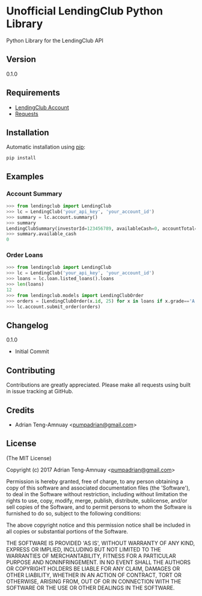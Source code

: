 Unofficial LendingClub Python Library
==================================

Python Library for the LendingClub API

## Version

0.1.0

## Requirements
- [LendingClub Account](https://www.lendingclub.com/)
- [Requests](http://docs.python-requests.org/en/latest/)

## Installation

Automatic installation using [pip](http://pypi.python.org/pypi):

    pip install

## Examples

### Account Summary
```python
>>> from lendingclub import LendingClub
>>> lc = LendingClub('your_api_key', 'your_account_id')
>>> summary = lc.account.summary()
>>> summary
LendingClubSummary(investorId=123456789, availableCash=0, accountTotal=2500, accruedInterest=0, infundingBalance=2500, receivedInterest=0, receivedPrincipal=0, receivedLateFees=0, outstandingPrincipal=0, totalNotes=100, totalPortfolios=2, netAnnualizedReturn={'primaryNAR': None, 'primaryAdjustedNAR': None, 'primaryUserAdjustedNAR': None, 'tradedNAR': None, 'tradedAdjustedNAR': None, 'tradedUserAdjustedNAR': None, 'combinedNAR': None, 'combinedAdjustedNAR': None, 'combinedUserAdjustedNAR': None}, adjustments={'adjustmentForPastDueNotes': 0, 'userAdjustmentForPastDueNotes': None})
>>> summary.available_cash
0
```

### Order Loans
```python
>>> from lendingclub import LendingClub
>>> lc = LendingClub('your_api_key', 'your_account_id')
>>> loans = lc.loan.listed_loans().loans
>>> len(loans)
12
>>> from lendingclub.models import LendingClubOrder
>>> orders = [LendingClubOrder(x.id, 25) for x in loans if x.grade=='A' and x.empLength and int(x.empLength) > 60]
>>> lc.account.submit_order(orders)
```

## Changelog

0.1.0

* Initial Commit

## Contributing

Contributions are greatly appreciated.  Please make all requests using built in issue tracking at GitHub.

## Credits

- Adrian Teng-Amnuay &lt;pumpadrian@gmail.com&gt;

## License

(The MIT License)

Copyright (c) 2017 Adrian Teng-Amnuay &lt;pumpadrian@gmail.com&gt;

Permission is hereby granted, free of charge, to any person obtaining
a copy of this software and associated documentation files (the
'Software'), to deal in the Software without restriction, including
without limitation the rights to use, copy, modify, merge, publish,
distribute, sublicense, and/or sell copies of the Software, and to
permit persons to whom the Software is furnished to do so, subject to
the following conditions:

The above copyright notice and this permission notice shall be
included in all copies or substantial portions of the Software.

THE SOFTWARE IS PROVIDED 'AS IS', WITHOUT WARRANTY OF ANY KIND,
EXPRESS OR IMPLIED, INCLUDING BUT NOT LIMITED TO THE WARRANTIES OF
MERCHANTABILITY, FITNESS FOR A PARTICULAR PURPOSE AND NONINFRINGEMENT.
IN NO EVENT SHALL THE AUTHORS OR COPYRIGHT HOLDERS BE LIABLE FOR ANY
CLAIM, DAMAGES OR OTHER LIABILITY, WHETHER IN AN ACTION OF CONTRACT,
TORT OR OTHERWISE, ARISING FROM, OUT OF OR IN CONNECTION WITH THE
SOFTWARE OR THE USE OR OTHER DEALINGS IN THE SOFTWARE.
